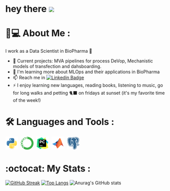 <h1>
  hey there
  <img src="https://media.giphy.com/media/hvRJCLFzcasrR4ia7z/giphy.gif" width="30px"/>
</h1>


# 👩💻 About Me :
  I work as a Data Scientist in BioPharma 🧪

  - 🔭 Current projects: MVA pipelines for process DeVop, Mechanistic models of transfection and dahsboarding.
  - 🌱 I'm learning more about MLOps and their applications in BioPharma
  - 📫 Reach me in [![Linkedin Badge](https://img.shields.io/badge/-Linkedin-blue?style=flat&logo=Linkedin&logoColor=white)](https://www.linkedin.com/in/anavalinhas)
  - ⚡ I enjoy learning new languages, reading books, listening to music, go for long walks and petting 🐈‍⬛ on fridays at sunset (it's my favorite time of the week!)

# :hammer_and_wrench: Languages and Tools :
  <div>
    <img src="https://github.com/devicons/devicon/blob/master/icons/python/python-original.svg" title="Python" alt="Python" width="40" height="40"/>&nbsp;
    <img src="https://github.com/devicons/devicon/blob/master/icons/anaconda/anaconda-original.svg" title="Anaconda" alt="Anaconda" width="40" height="40"/>&nbsp;
    <img src="https://github.com/devicons/devicon/blob/master/icons/pycharm/pycharm-original.svg" title="Pycharm" alt="Pycharm" width="40" height="40"/>&nbsp;
    <img src="https://github.com/devicons/devicon/blob/master/icons/matlab/matlab-original.svg" title="Matlab" alt="Matlab" width="40" height="40"/>&nbsp;
    <img src="https://github.com/devicons/devicon/blob/master/icons/postgresql/postgresql-plain.svg" title="PostgreSQL" alt="PostgreSQL" width="40" height="40"/>
  </div>
  
# :octocat: My Stats :
[![GitHub Streak](http://github-readme-streak-stats.herokuapp.com?user=anadsvalinhas)](https://git.io/streak-stats)
[![Top Langs](https://github-readme-stats.vercel.app/api/top-langs/?username=anadsvalinhas)](https://github.com/anuraghazra/github-readme-stats)
![Anurag's GitHub stats](https://github-readme-stats.vercel.app/api?username=anadsvalinhas)
<!--
**anadsvalinhas/anadsvalinhas** is a ✨ _special_ ✨ repository because its `README.md` (this file) appears on your GitHub profile.
